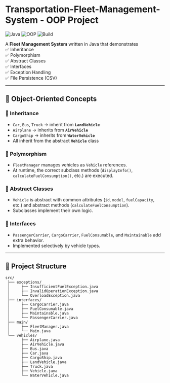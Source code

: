 # Transportation-Fleet-Management-System - OOP Project

![Java](https://img.shields.io/badge/Java-17-orange)
![OOP](https://img.shields.io/badge/Concepts-Inheritance%2C%20Polymorphism%2C%20Abstraction%2C%20Interfaces-blue)
![Build](https://img.shields.io/badge/Build-Passing-brightgreen)

A **Fleet Management System** written in Java that demonstrates  
✅ Inheritance  
✅ Polymorphism  
✅ Abstract Classes  
✅ Interfaces  
✅ Exception Handling  
✅ File Persistence (CSV)

---

## 🧬 Object-Oriented Concepts

### 🔹 Inheritance
- `Car`, `Bus`, `Truck` → inherit from **`LandVehicle`**  
- `Airplane` → inherits from **`AirVehicle`**  
- `CargoShip` → inherits from **`WaterVehicle`**  
- All inherit from the abstract **`Vehicle`** class  

### 🔹 Polymorphism
- `FleetManager` manages vehicles as `Vehicle` references.  
- At runtime, the correct subclass methods (`displayInfo()`, `calculateFuelConsumption()`, etc.) are executed.  

### 🔹 Abstract Classes
- `Vehicle` is abstract with common attributes (`id`, `model`, `fuelCapacity`, etc.) and abstract methods (`calculateFuelConsumption`).  
- Subclasses implement their own logic.  

### 🔹 Interfaces
- `PassengerCarrier`, `CargoCarrier`, `FuelConsumable`, and `Maintainable` add extra behavior.  
- Implemented selectively by vehicle types.  

---

## 📂 Project Structure

```plaintext
src/
 ├── exceptions/
 │     ├── InsufficientFuelException.java
 │     ├── InvalidOperationException.java
 │     └── OverloadException.java
 ├── interfaces/
 │     ├── CargoCarrier.java
 │     ├── FuelConsumable.java
 │     ├── Maintainable.java
 │     └── PassengerCarrier.java
 ├── main/
 │     ├── FleetManager.java
 │     └── Main.java
 └── vehicles/
       ├── Airplane.java
       ├── AirVehicle.java
       ├── Bus.java
       ├── Car.java
       ├── CargoShip.java
       ├── LandVehicle.java
       ├── Truck.java
       ├── Vehicle.java
       └── WaterVehicle.java
